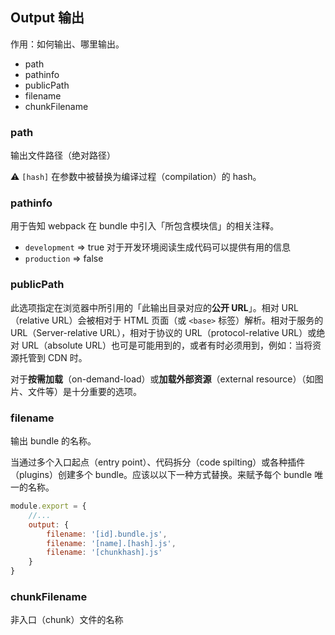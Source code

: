 ## Output 输出

作用：如何输出、哪里输出。

* path
* pathinfo
* publicPath
* filename
* chunkFilename

### path

输出文件路径（绝对路径）

⚠️ `[hash]` 在参数中被替换为编译过程（compilation）的 hash。

### pathinfo

用于告知 webpack 在 bundle 中引入「所包含模块信」的相关注释。

* `development` => true 对于开发环境阅读生成代码可以提供有用的信息
* `production` => false

### publicPath

此选项指定在浏览器中所引用的「此输出目录对应的**公开 URL**」。相对 URL（relative URL）会被相对于 HTML 页面（或 `<base>` 标签）解析。相对于服务的 URL（Server-relative URL），相对于协议的 URL（protocol-relative URL）或绝对 URL（absolute URL）也可是可能用到的，或者有时必须用到，例如：当将资源托管到 CDN 时。

对于**按需加载**（on-demand-load）或**加载外部资源**（external resource）（如图片、文件等）是十分重要的选项。

### filename

输出 bundle 的名称。

当通过多个入口起点（entry point）、代码拆分（code spilting）或各种插件（plugins）创建多个 bundle。应该以以下一种方式替换。来赋予每个 bundle 唯一的名称。

```js
module.export = {
    //...
    output: {
        filename: '[id].bundle.js',
        filename: '[name].[hash].js',
        filename: '[chunkhash].js'
    }
}
```

### chunkFilename

非入口（chunk）文件的名称



